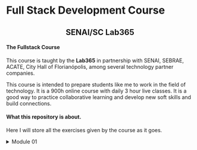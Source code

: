 # Full Stack Development Course
 <div>
    <h2 style="text-align: center;">SENAI/SC Lab365</h2>
  </div>
  <div>
    <h4>The Fullstack Course</h4>
    <p>This course is taught by the <b>Lab365</b> in partnership with SENAI, SEBRAE, ACATE, City Hall of Florianópolis, among several technology partner companies.</p>
    <p>This course is intended to prepare students like me to work in the field of technology. It is a 900h online course with daily 3 hour live classes.
      It is a good way to practice collaborative learning and develop new soft skills and build connections.</p>
  </div>
  <div>
    <h4>What this repository is about.</h4>
    <p>
        Here I will store all the exercises given by the course as it goes.
    </p>
  </div>
  
  <details>
    <summary>Module 01</summary>
    <table>
      <thead>
        <tr>
          <th>
            Week
          </th>
          <th>Period</th>
          <th>Link</th>
        </tr>
      </thead>
      <tbody>
        <tr>
          <td>01</td>
          <td>30/jan - 03/feb</td>
          <td><a href="m1s1/week-one-exercises/appsavesollege.html">Link</a></td>
        </tr>
      </tbody>
    </table>
  </details>
